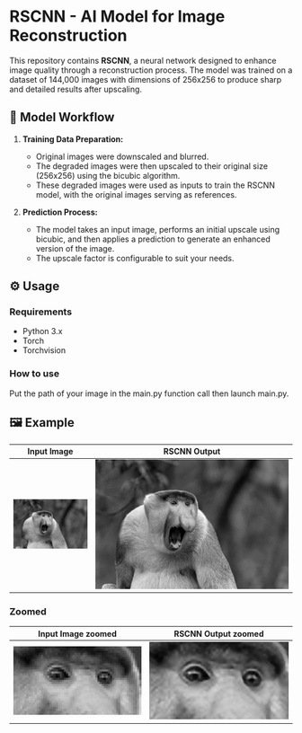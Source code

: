 # RSCNN - AI Model for Image Reconstruction

This repository contains **RSCNN**, a neural network designed to enhance image quality through a reconstruction process. The model was trained on a dataset of 144,000 images with dimensions of 256x256 to produce sharp and detailed results after upscaling.

## 🧠 Model Workflow

1. **Training Data Preparation:**
   - Original images were downscaled and blurred.
   - The degraded images were then upscaled to their original size (256x256) using the bicubic algorithm.
   - These degraded images were used as inputs to train the RSCNN model, with the original images serving as references.

2. **Prediction Process:**
   - The model takes an input image, performs an initial upscale using bicubic, and then applies a prediction to generate an enhanced version of the image.
   - The upscale factor is configurable to suit your needs.

## ⚙️ Usage


### Requirements

- Python 3.x
- Torch
- Torchvision

### How to use

Put the path of your image in the main.py function call then launch main.py.

## 🖼️ Example

| Input Image | RSCNN Output |
|-------------|--------------|
| ![Input](./input.jpg) | ![Output](./output.jpg) |

### Zoomed

| Input Image zoomed | RSCNN Output zoomed |
|-------------|--------------|
| ![Input](./exemples/before.png) | ![Output](./exemples/after.png) |

